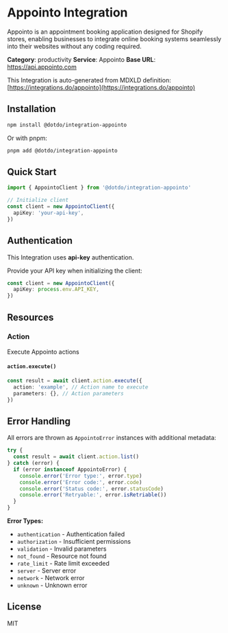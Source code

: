# Appointo Integration

Appointo is an appointment booking application designed for Shopify stores, enabling businesses to integrate online booking systems seamlessly into their websites without any coding required.

**Category**: productivity
**Service**: Appointo
**Base URL**: https://api.appointo.com

This Integration is auto-generated from MDXLD definition: [https://integrations.do/appointo](https://integrations.do/appointo)

## Installation

```bash
npm install @dotdo/integration-appointo
```

Or with pnpm:

```bash
pnpm add @dotdo/integration-appointo
```

## Quick Start

```typescript
import { AppointoClient } from '@dotdo/integration-appointo'

// Initialize client
const client = new AppointoClient({
  apiKey: 'your-api-key',
})
```

## Authentication

This Integration uses **api-key** authentication.

Provide your API key when initializing the client:

```typescript
const client = new AppointoClient({
  apiKey: process.env.API_KEY,
})
```

## Resources

### Action

Execute Appointo actions

#### `action.execute()`

```typescript
const result = await client.action.execute({
  action: 'example', // Action name to execute
  parameters: {}, // Action parameters
})
```

## Error Handling

All errors are thrown as `AppointoError` instances with additional metadata:

```typescript
try {
  const result = await client.action.list()
} catch (error) {
  if (error instanceof AppointoError) {
    console.error('Error type:', error.type)
    console.error('Error code:', error.code)
    console.error('Status code:', error.statusCode)
    console.error('Retryable:', error.isRetriable())
  }
}
```

**Error Types:**

- `authentication` - Authentication failed
- `authorization` - Insufficient permissions
- `validation` - Invalid parameters
- `not_found` - Resource not found
- `rate_limit` - Rate limit exceeded
- `server` - Server error
- `network` - Network error
- `unknown` - Unknown error

## License

MIT

